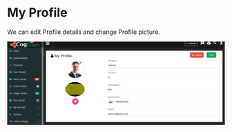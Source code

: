 # My Profile

We can edit Profile details and change Profile picture.

![](../.gitbook/assets/image%20%2881%29.png)


